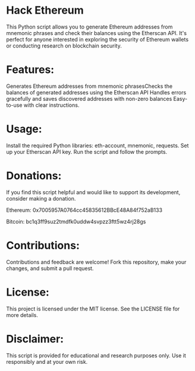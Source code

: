 # Hack Ethereum
This Python script allows you to generate Ethereum addresses from mnemonic phrases and check their balances using the Etherscan API. It's perfect for anyone interested in exploring the security of Ethereum wallets or conducting research on blockchain security.

# Features:
Generates Ethereum addresses from mnemonic phrasesChecks the balances of generated addresses using the Etherscan API
Handles errors gracefully and saves discovered addresses with non-zero balances
Easy-to-use with clear instructions.

# Usage:
Install the required Python libraries: eth-account, mnemonic, requests. Set up your Etherscan API key. Run the script and follow the prompts.

# Donations: 
If you find this script helpful and would like to support its development, consider making a donation.

Ethereum:
0x7005957A0764cc45835612BBcE48A84f752aB133

Bitcoin:
bc1q3ff9suz2tmdfk0uddw4svpzz3ftt5wz4rj28gs

# Contributions: 
Contributions and feedback are welcome! Fork this repository, make your changes, and submit a pull request.

# License: 
This project is licensed under the MIT license. See the LICENSE file for more details.

# Disclaimer: 
This script is provided for educational and research purposes only. Use it responsibly and at your own risk.
